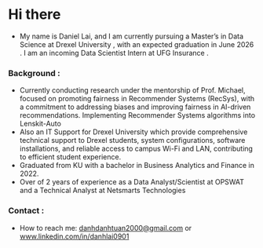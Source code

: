 # Hi there 
* My name is Daniel Lai, and I am currently pursuing a Master’s in Data Science at Drexel University , with an expected graduation in June 2026 . I am an incoming Data Scientist Intern at UFG Insurance .
### Background :
- Currently conducting research under the mentorship of Prof. Michael, focused on promoting fairness in Recommender Systems (RecSys), with a commitment to addressing biases and improving fairness in AI-driven recommendations. Implementing Recommender Systems algorithms into Lenskit-Auto
- Also an IT Support for Drexel University which provide comprehensive technical support to Drexel students,  system configurations, software installations, and reliable access to campus Wi-Fi and LAN, contributing to efficient student experience.
- Graduated from KU with a bachelor in Business Analytics and Finance in 2022.
- Over of 2 years of experience as a Data Analyst/Scientist at OPSWAT and a Technical Analyst at Netsmarts Technologies
### Contact : 
- How to reach me: danhdanhtuan2000@gmail.com  or www.linkedin.com/in/danhlai0901


